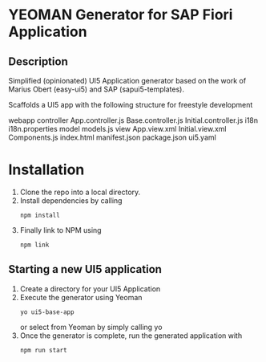 # YEOMAN Generator for SAP Fiori Application

## Description
Simplified (opinionated) UI5 Application generator based on the work of Marius Obert (easy-ui5) and SAP (sapui5-templates).

Scaffolds a UI5 app with the following structure for freestyle development

webapp
    controller
        App.controller.js
        Base.controller.js
        Initial.controller.js
    i18n
        i18n.properties
    model
        models.js
    view
        App.view.xml
        Initial.view.xml
    Components.js
    index.html
    manifest.json
package.json
ui5.yaml

# Installation

1. Clone the repo into a local directory.
2. Install dependencies by calling 
    ```
    npm install
    ```
2. Finally link to NPM using
    ```
    npm link
    ```

## Starting a new UI5 application

1. Create a directory for your UI5 Application
2. Execute the generator using Yeoman
    ```
    yo ui5-base-app
    ```
    or select from Yeoman by simply calling yo
3. Once the generator is complete, run the generated application with
    ```
    npm run start
    ```

